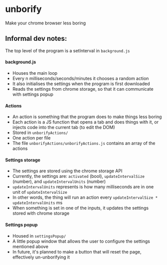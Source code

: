 # unborify
Make your chrome browser less boring

## Informal dev notes:

The top level of the program is a setInterval in `background.js`

#### background.js
- Houses the main loop
- Every n milliseconds/seconds/minutes it chooses a random action
- It also initialises the settings when the program is first downloaded
- Reads the settings from chrome storage, so that it can communicate with settings popup

#### Actions
- An action is something that the program does to make things less boring
- Each action is a JS function that opens a tab and does things with it, or injects code into the current tab (to edit the DOM)
- Stored in `unborifyActions/`
- One action per file
- The file `unborifyActions/unborifyActions.js` contains an array of the actions

#### Settings storage
- The settings are stored using the chrome storage API
- Currently, the settings are: `activated` (bool), `updateIntervalSize` (number), and `updateIntervalUnits` (number)
- `updateIntervalUnits` represents is how many milliseconds are in one unit of `updateIntervalSize`
- In other words, the thing will run an action every `updateIntervalSize * updateIntervalUnits` ms
- When something is set in one of the inputs, it updates the settings stored with chrome storage

#### Settings popup
- Housed in `settingsPopup/`
- A little popup window that allows the user to configure the settings mentioned above
- In future, it's planned to make a button that will reset the page, effectively un-unborifying it